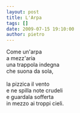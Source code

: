 ```yaml
---
layout: post
title: L'Arpa
tags: []
date: 2009-07-15 19:10:00
author: pietro
---
```

Come un'arpa<br/>a mezz'aria<br/>una trappola indegna<br/>che suona da sola,<br/><br/>la pizzica il vento<br/>e ne spilla note crudeli<br/>e guardala sofferta<br/>in mezzo ai troppi cieli.
